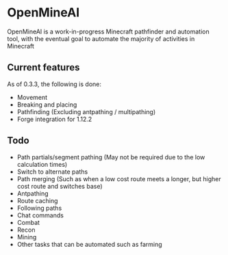 # OpenMineAI

OpenMineAI is a work-in-progress Minecraft pathfinder and automation tool, with the eventual goal to automate the majority of activities in Minecraft

## Current features

As of 0.3.3, the following is done:

- Movement
- Breaking and placing
- Pathfinding (Excluding antpathing / multipathing)
- Forge integration for 1.12.2

## Todo

- Path partials/segment pathing (May not be required due to the low calculation times)
- Switch to alternate paths
- Path merging (Such as when a low cost route meets a longer, but higher cost route and switches base)
- Antpathing
- Route caching
- Following paths
- Chat commands
- Combat
- Recon
- Mining
- Other tasks that can be automated such as farming 